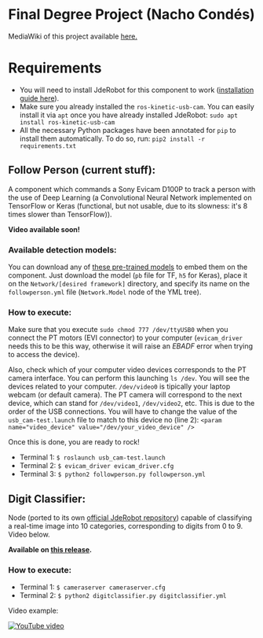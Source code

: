 
# Final Degree Project (Nacho Condés)
MediaWiki of this project available [here.](http://jderobot.org/Naxvm-tfg)

# Requirements
* You will need to install JdeRobot for this component to work ([installation guide here](https://jderobot.org/Installation)).
* Make sure you already installed the `ros-kinetic-usb-cam`. You can easily install it via <code>apt</code> once you have already installed JdeRobot:
`sudo apt install ros-kinetic-usb-cam`
* All the necessary Python packages have been annotated for <code>pip</code> to install them automatically. To do so, run:
`pip2 install -r requirements.txt`

## Follow Person (current stuff):
A component which commands a Sony Evicam D100P to track a person with the use of Deep Learning (a Convolutional Neural Network implemented on TensorFlow or Keras (functional, but not usable, due to its slowness: it's 8 times slower than TensorFlow)).

__Video available soon!__

### Available detection models:
You can download any of [these pre-trained models](http://jderobot.org/store/deeplearning-networks/TensorFlow/) to embed them on the component. Just download the model (<code>pb</code> file for TF, <code>h5</code> for Keras), place it on the <code>Network/[desired framework]</code> directory, and specify its name on the <code>followperson.yml</code> file (<code>Network.Model</code> node of the YML tree).

### How to execute:
Make sure that you execute `sudo chmod 777 /dev/ttyUSB0` when you connect the PT motors (EVI connector) to your computer (`evicam_driver` needs this to be this way, otherwise it will raise an _EBADF_ error when trying to access the device).

Also, check which of your computer video devices corresponds to the PT camera interface. You can perform this launching `ls /dev`. You will see the devices related to your computer. `/dev/video0` is tipically your laptop webcam (or default camera). The PT camera will correspond to the next device, which can stand for `/dev/video1`, `/dev/video2`, etc. This is due to the order of the USB connections. You will have to change the value of the `usb_cam-test.launch` file to match to this device no (line 2):
  `<param name="video_device" value="/dev/your_video_device" />`

Once this is done, you are ready to rock!
* Terminal 1:
`$ roslaunch usb_cam-test.launch`
* Terminal 2:
`$ evicam_driver evicam_driver.cfg`
* Terminal 3:
`$ python2 followperson.py followperson.yml`





## Digit Classifier:
Node (ported to its own [official JdeRobot repository](https://github.com/JdeRobot/dl-digitclassifier)) capable of classifying a real-time image into 10 categories, corresponding to digits from 0 to 9. Video below.

__Available on [this release](https://github.com/RoboticsURJC-students/2017-tfg-nacho_condes/releases/tag/digit_classifier).__
### How to execute:
* Terminal 1:
`$ cameraserver cameraserver.cfg`
*  Terminal 2:
`$ python2 digitclassifier.py digitclassifier.yml`


Video example:

[
![YouTube video](http://img.youtube.com/vi/x-OhWal38Ak/0.jpg)](http://www.youtube.com/watch?v=x-OhWal38Ak)
